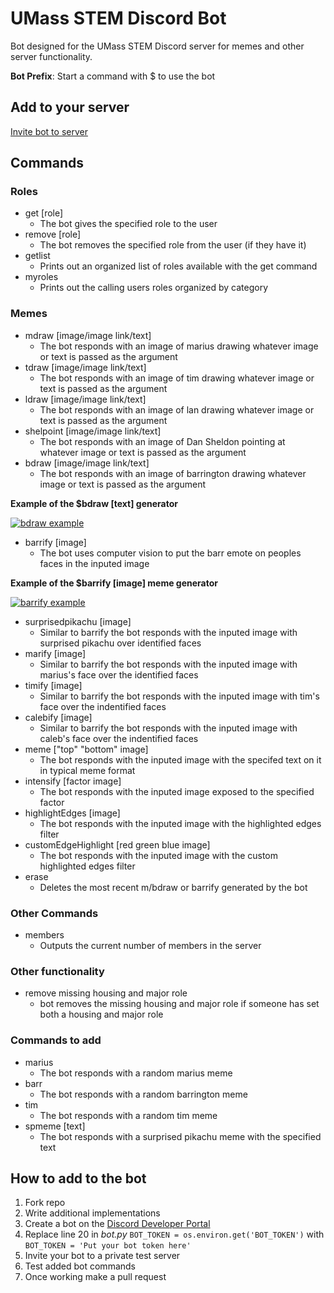 # UMass STEM Discord Bot

Bot designed for the UMass STEM Discord server for memes and other server functionality.

**Bot Prefix**: Start a command with $ to use the bot

## Add to your server

[Invite bot to server](https://discordapp.com/api/oauth2/authorize?client_id=552254598279069708&permissions=1342179392&scope=bot)

## Commands
### Roles
- get [role]
  - The bot gives the specified role to the user
- remove [role]
  - The bot removes the specified role from the user (if they have it)
- getlist
  - Prints out an organized list of roles available with the get command
- myroles
  - Prints out the calling users roles organized by category
  
### Memes
- mdraw [image/image link/text]
    - The bot responds with an image of marius drawing whatever image or text is passed as the argument
- tdraw [image/image link/text]
    - The bot responds with an image of tim drawing whatever image or text is passed as the argument
- ldraw [image/image link/text]
    - The bot responds with an image of lan drawing whatever image or text is passed as the argument
- shelpoint [image/image link/text]
    - The bot responds with an image of Dan Sheldon pointing at whatever image or text is passed as the argument
- bdraw [image/image link/text]
    - The bot responds with an image of barrington drawing whatever image or text is passed as the argument

**Example of the $bdraw [text] generator**

[![bdraw example](https://i.gyazo.com/c598fe1f391e75f0207dc392332cd622.gif)](https://gyazo.com/c598fe1f391e75f0207dc392332cd622)

- barrify [image]
    - The bot uses computer vision to put the barr emote on peoples faces in the inputed image

**Example of the $barrify [image] meme generator**

[![barrify example](https://i.gyazo.com/8da3a10f6f2ff0b3e59f3535fad204c6.gif)](https://gyazo.com/8da3a10f6f2ff0b3e59f3535fad204c6)

- surprisedpikachu [image]
    - Similar to barrify the bot responds with the inputed image with surprised pikachu over identified faces
- marify [image]
    - Similar to barrify the bot responds with the inputed image with marius's face over the identified faces
- timify [image]
    - Similar to barrify the bot responds with the inputed image with tim's face over the indentified faces
- calebify [image]
    - Similar to barrify the bot responds with the inputed image with caleb's face over the indentified faces
- meme ["top" "bottom" image]
    - The bot responds with the inputed image with the specifed text on it in typical meme format
- intensify [factor image]
    - The bot responds with the inputed image exposed to the specified factor
- highlightEdges [image]
    - The bot responds with the inputed image with the highlighted edges filter
- customEdgeHighlight [red green blue image]
    - The bot responds with the inputed image with the custom highlighted edges filter
- erase
    - Deletes the most recent m/bdraw or barrify generated by the bot

### Other Commands
- members
    - Outputs the current number of members in the server

### Other functionality
- remove missing housing and major role
    - bot removes the missing housing and major role if someone has set both a housing and major role

### Commands to add
- marius
    - The bot responds with a random marius meme
- barr
    - The bot responds with a random barrington meme
- tim
    - The bot responds with a random tim meme
- spmeme [text]
    - The bot responds with a surprised pikachu meme with the specified text

## How to add to the bot
1. Fork repo
2. Write additional implementations
3. Create a bot on the [Discord Developer Portal](https://discordapp.com/developers/applications/)
4. Replace line 20 in *bot.py* `BOT_TOKEN = os.environ.get('BOT_TOKEN')` with `BOT_TOKEN = 'Put your bot token here'`
5. Invite your bot to a private test server
6. Test added bot commands
7. Once working make a pull request




